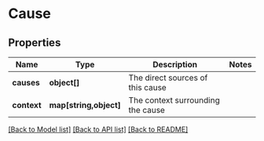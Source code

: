 # Cause

## Properties
Name | Type | Description | Notes
------------ | ------------- | ------------- | -------------
**causes** | **object[]** | The direct sources of this cause | 
**context** | **map[string,object]** | The context surrounding the cause | 

[[Back to Model list]](../README.md#documentation-for-models) [[Back to API list]](../README.md#documentation-for-api-endpoints) [[Back to README]](../README.md)


